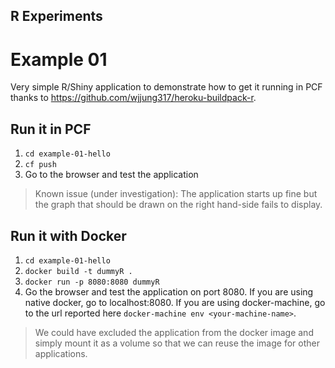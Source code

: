R Experiments
---

# Example 01
Very simple R/Shiny application to demonstrate how to get it running in PCF thanks to https://github.com/wjjung317/heroku-buildpack-r.

## Run it in PCF

1. `cd example-01-hello`
2. `cf push`
3. Go to the browser and test the application

> Known issue (under investigation): The application starts up fine but the graph that should be drawn on the right hand-side fails to display.

## Run it with Docker

1. `cd example-01-hello`
2. `docker build -t dummyR .`
3. `docker run -p 8080:8080 dummyR`
4. Go the browser and test the application on port 8080. If you are using native docker, go to localhost:8080. If you are using docker-machine, go to the url reported here `docker-machine env <your-machine-name>`.

> We could have excluded the application from the docker image and simply mount it as a volume so that we can reuse the image for other applications.
